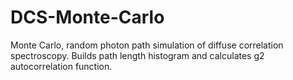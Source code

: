 # DCS-Monte-Carlo

Monte Carlo, random photon path simulation of diffuse correlation spectroscopy. Builds path length histogram and calculates g2 autocorrelation function.

